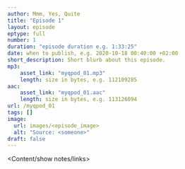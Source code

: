 ```yaml
---
author: Mmm, Yes, Quite
title: "Episode 1"
layout: episode
eptype: full
number: 1
duration: "episode duration e.g. 1:33:25"
date: when to publish, e.g. 2020-10-18 00:40:00 +02:00 
short_description: Short blurb about this episode.
mp3:
    asset_link: "myqpod_01.mp3"
    length: size in bytes, e.g. 112109285
aac:
    asset_link: "myqpod_01.aac"
    length: size in bytes, e.g. 113126094
url: /myqpod_01
tags: []
image: 
  url: images/<episode_image>
  alt: "Source: <someone>"
draft: false
---
```


<Content/show notes/links>